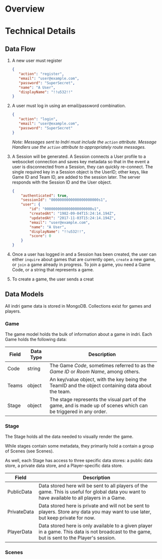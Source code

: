 # Overview

# Technical Details

## Data Flow

1. A new user must register
   ```json
   {
      "action": "register", 
      "email": "user@example.com", 
      "password": "SuperSecret",
      "name": "A User",
      "displayName": "!!u532!!"
   }
   ```
2. A user must log in using an email/password combination.
   ```json
   {
      "action": "login", 
      "email": "user@example.com", 
      "password": "SuperSecret"
   }
   ```
   *Note: Messages sent to Indri must include the `action` attribute. Message Handlers use the `action` attribute to
   appropriately route messages.*

3. A Session will be generated. A Session connects a User profile to a websocket connection and saves key metadata so
   that in the event a user is disconnected from a Session, they can quickly re-connect. The single required key in a
   Session object is the UserID; other keys, like Game ID and Team ID, are added to the session later. The server
   responds with the Session ID and the User object.
   ```json
   {
       "authenticated": true,
       "sessionId": "0000000000000000000000s1",
       "user": {
           "id": "0000000000000000000000u1",
           "createdAt": "1982-09-04T15:24:14.194Z",
           "updatedAt": "2017-11-03T15:24:14.194Z",
           "email": "user@example.com",
           "name": "A User",
           "displayName": "!!u532!!",
           "score": 0
       }
   }
   ```
4. Once a user has logged in and a Session has been created, the user can either `inquire` about games that are
   currently open, `create` a new game, or `join` a game already in progress. To join a game, you need a Game Code,
   or a string that represents a game.
5. To create a game, the user sends a creat

## Data Models

All indri game data is stored in MongoDB. Collections exist for games and players.

### Game

The game model holds the bulk of information about a game in indri. Each Game holds the following data:

| Field | Data Type | Description                                                                                                     |
|-------|-----------|-----------------------------------------------------------------------------------------------------------------|
| Code  | string    | The Game *Code*, sometimes referred to as the *Game ID* or *Room Name*, among others.                           |
| Teams | object    | An key/value object, with the key being the TeamID and the object containing data about the team.               |
| Stage | object    | The stage represents the visual part of the game, and is made up of scenes which can be triggered in any order. |

### Stage

The Stage holds all the data needed to visually render the game.

While stages contain some metadata, they primarily hold a contain a group of Scenes (see Scenes).

As well, each Stage has access to three specific data stores: a public data store, a private data store, and a
Player-specific data store.

| Field       | Description                                                                                                                                   |
|-------------|-----------------------------------------------------------------------------------------------------------------------------------------------|
| PublicData  | Data stored here will be sent to all players of the game. This is useful for global data you want to have available to all players in a Game. |
| PrivateData | Data stored here is private and will not be sent to players. Store any data you may want to use later, but keep private for now.              |
| PlayerData  | Data stored here is only available to a given player in a game. This data is not broadcast to the game, but is sent to the Player's session.  |

### Scenes



